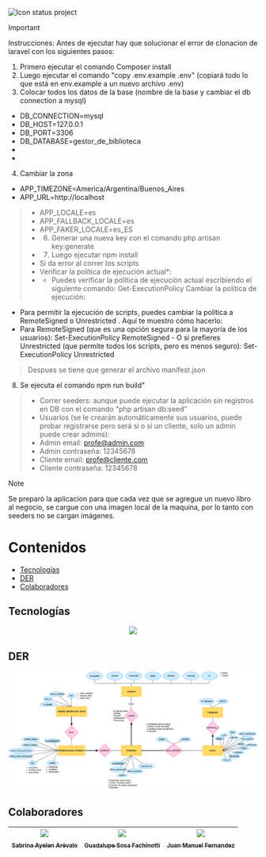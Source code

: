 ![Icon status project](http://img.shields.io/static/v1?label=STATUS&message=In%20development&color=RED&style=for-the-badge)

>[!IMPORTANT]
> Instrucciones:
> Antes de ejecutar hay que solucionar el error de clonacion de laravel con los siguientes pasos:
> 1) Primero ejecutar el comando Composer install
> 2) Luego ejecutar el comando "copy .env.example .env" (copiará todo lo que está en env.example a un nuevo archivo .env)
> 3) Colocar todos los datos de la base (nombre de la base y cambiar el db connection a mysql)
>- DB_CONNECTION=mysql
>- DB_HOST=127.0.0.1
>- DB_PORT=3306
>- DB_DATABASE=gestor_de_biblioteca
>-  
>-  
> 4) Cambiar la zona
>- APP_TIMEZONE=America/Argentina/Buenos_Aires
>- APP_URL=http://localhost

 >- APP_LOCALE=es
 >- APP_FALLBACK_LOCALE=es
 >- APP_FAKER_LOCALE=es_ES
>- 6) Generar una nueva key con el comando php artisan key:generate
>- 7) Luego ejecutar npm install
>-	Si da error al correr los scripts 
>-	 Verificar la política de ejecución actual*: 
>-   - Puedes verificar la política de ejecución actual escribiendo el siguiente comando:
>		Get-ExecutionPolicy
	 Cambiar la política de ejecución: 
   - Para permitir la ejecución de scripts, puedes cambiar la política a  RemoteSigned  o  Unrestricted . Aquí te muestro 	cómo hacerlo: 
   - Para  RemoteSigned  (que es una opción segura para la mayoría de los usuarios):
	Set-ExecutionPolicy RemoteSigned
	- O si prefieres  Unrestricted  (que permite todos los scripts, pero es menos seguro):
	Set-ExecutionPolicy Unrestricted
> Despues se tiene que generar el archivo manifest.json
8) Se ejecuta el comando npm run build"
>- Correr seeders: aunque puede ejecutar la aplicación sin registros en DB con el comando "php artisan db:seed"
>- Usuarios (se le crearán automáticamente sus usuarios, puede probar registrarse pero será si o si un cliente, solo un admin puede crear admins): 
> - Admin email: profe@admin.com
> - Admin contraseña: 12345678
> - Cliente email: profe@cliente.com
> - Cliente contraseña: 12345678

>[!NOTE]
>Se preparó la aplicacion para que cada vez que se agregue un nuevo libro al negocio, se cargue con una imagen local de la maquina, por lo tanto con seeders no se cargan imágenes.
  
# Contenidos
- [Tecnologías](#tecnologías)
- [DER](#der)
- [Colaboradores](#colaboradores)


## Tecnologías
<p align="center">
  <a href="https://skillicons.dev">
    <img src="https://skillicons.dev/icons?i=html,css,js,php,laravel,git&perline=3" />
  </a>
</p>

## DER
<p align="center">
  <img src="Gestor_De_Biblioteca/public/assets/img/DER- GESTOR DE BIBLIOTECA.drawio.png" width=800><br>
</p>



## Colaboradores
| [<img src="https://avatars.githubusercontent.com/u/113538071?v=4" width=115><br><sub>Sabrina Ayelen Arévalo</sub>](https://github.com/sbrn-9) |  [<img src="https://avatars.githubusercontent.com/u/128063237?v=4" width=115><br><sub>Guadalupe Sosa Fachinotti</sub>](https://github.com/GuadaFachinotti) |  [<img src="https://avatars.githubusercontent.com/u/163222282?v=4" width=115><br><sub>Juan Manuel Fernandez</sub>](https://github.com/jumanandez) |
| :---: | :---: | :---: |





